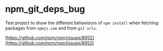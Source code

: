 # npm_git_deps_bug

Test project to show the different behaviours of `npm install` when fetching packages from `npmjs.com` and from `git urls`.

[https://github.com/npm/npm/issues/8952](https://github.com/npm/npm/issues/8952)

